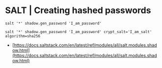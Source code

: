 # SALT \| Creating hashed passwords

```
salt '*' shadow.gen_password 'I_am_password'
```

```
salt '*' shadow.gen_password 'I_am_password' crypt_salt='I_am_salt' algorithm=sha256
```

* [https://docs.saltstack.com/en/latest/ref/modules/all/salt.modules.shadow.html](https://docs.saltstack.com/en/latest/ref/modules/all/salt.modules.shadow.html)



